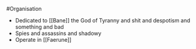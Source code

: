 #Organisation 
- Dedicated to [[Bane]] the God of Tyranny and shit and despotism and something and bad
- Spies and assassins and shadowy
- Operate in [[Faerune]]